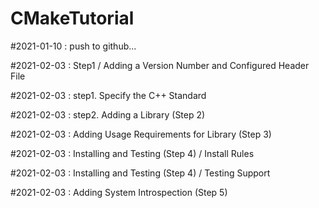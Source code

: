 # CMakeTutorial

#2021-01-10 : push to github...

#2021-02-03 : Step1 / Adding a Version Number and Configured Header File

#2021-02-03 : step1. Specify the C++ Standard

#2021-02-03 : step2. Adding a Library (Step 2)

#2021-02-03 : Adding Usage Requirements for Library (Step 3)

#2021-02-03 : Installing and Testing (Step 4) / Install Rules

#2021-02-03 : Installing and Testing (Step 4) / Testing Support

#2021-02-03 : Adding System Introspection (Step 5)